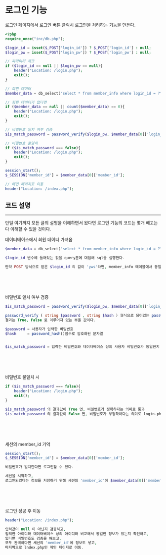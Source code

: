 # 로그인 기능

로그인 페이지에서 로그인 버튼 클릭시 로그인을 처리하는 기능을 만든다.
```php
<?php
require_once("inc/db.php");

$login_id = isset($_POST['login_id']) ? $_POST['login_id'] : null;
$login_pw = isset($_POST['login_pw']) ? $_POST['login_pw'] : null;

// 파라미터 체크
if ($login_id == null || $login_pw == null){    
    header("Location: /login.php");
    exit();
}

// 회원 데이터
$member_data = db_select("select * from member_info where login_id = ?", array($login_id));

// 회원 데이터가 없다면
if ($member_data == null || count($member_data) == 0){
    header("Location: /login.php");
    exit();
}

// 비밀번호 일치 여부 검증
$is_match_password = password_verify($login_pw, $member_data[0]['login_pw']);

// 비밀번호 불일치
if ($is_match_password === false){
    header("Location: /login.php");
    exit();
}

session_start();
$_SESSION['member_id'] = $member_data[0]['member_id'];

// 메인 페이지로 이동
header("Location: /index.php");
```

## 코드 설명
---

만일 여기까지 모든 글의 설명을 이해하면서 왔다면 로그인 기능의 코드는 몇개 빼고는 다 이해할 수 있을 것이다.

데이터베이스에서 회원 데이터 가져옴
```php
$member_data = db_select("select * from member_info where login_id = ?", array($login_id));
```
```php
$login_id 변수에 들어있는 값을 query문에 대입해 sql을 실행한다.

만약 POST 방식으로 받은 $login_id 의 값이 'yws'라면, member_info 테이블에서 동일한 아이디를 찾아본다.
```
</br>
</br>
</br>

비밀번호 일치 여부 검증
```php
$is_match_password = password_verify($login_pw, $member_data[0]['login_pw']);
```
```php
password_verify ( string $password , string $hash ) 형식으로 되어있는 password_verify 함수이다.
결과는 True, False 로 이루어져 있는 부울 값이다.

$password = 사용자가 입력한 비밀번호
$hash     = password_hash()함수로 암호화된 문자열


$is_match_password = 입력한 비밀번호와 데이터베이스 상의 사용자 비밀번호가 동일한지 True or False 를 나타내는 변수
```
</br>
</br>
</br>

비밀번호 불일치 시
```php
if ($is_match_password === false){
    header("Location: /login.php");
    exit();
}
```
```php
$is_match_password 의 결과값이 True 면, 비밀번호가 정확하다는 의미로 통과
$is_match_password 의 결과값이 False 면, 비밀번호가 부정확하다는 의미로 login.php로 이동
```
</br>
</br>
</br>

세션의 member_id 기억
```php
session_start();
$_SESSION['member_id'] = $member_data[0]['member_id'];
```
```php
비밀번호가 일치한다면 로그인할 수 있다. 

세션을 시작하고,
로그인되었다는 정보를 저장하기 위해 세션의 'member_id'에 $member_data[0]['member_id'] 정보를 저장한다.
```
</br>
</br>
</br>

로그인 성공 후 이동
```php
header("Location: /index.php");
```
```php
입력값이 null 이 아닌지 검증하고, 
입력한 아이디와 데이터베이스 상의 아이디와 비교해서 동일한 정보가 있는지 확인하고,
있다면 비밀번호도 검증을 해보고,
모두 완벽하다면 세션의 'member_id'에 정보도 넣고,
마지막으로 lndex.php인 메인 페이지로 이동.
```